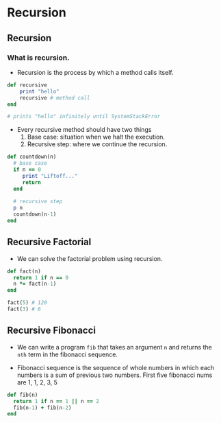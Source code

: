 # Recursion

## Recursion

### What is recursion.

* Recursion is the process by which a method calls itself.

```ruby
def recursive
    print "hello"
    recursive # method call
end

# prints "hello" infinitely until SystemStackError
```

* Every recursive method should have two things
    1) Base case: situation when we halt the execution.
    2) Recursive step: where we continue the recursion.

```ruby
def countdown(n)
  # base case
  if n == 0
     print "Liftoff..."
     return
  end
  
  # recursive step
  p n
  countdown(n-1)
end
```
## Recursive Factorial

* We can solve the factorial problem using recursion.

```ruby
def fact(n)
  return 1 if n == 0
  n *= fact(n-1)
end

fact(5) # 120
fact(3) # 6
```

## Recursive Fibonacci

 * We can write a program ```fib``` that takes an argument ```n``` and returns the ```nth``` term in the fibonacci sequence.

* Fibonacci sequence is the sequence of whole numbers in which each numbers is a sum of previous two numbers. First five fibonacci nums are 1, 1, 2, 3, 5

```ruby
def fib(n)
  return 1 if n == 1 || n == 2
  fib(n-1) + fib(n-2)
end
```

